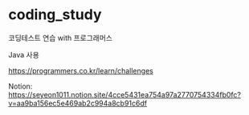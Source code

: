 # coding_study

코딩테스트 연습 with 프로그래머스

Java 사용

https://programmers.co.kr/learn/challenges

Notion: https://seyeon1011.notion.site/4cce5431ea754a97a2770754334fb0fc?v=aa9ba156ec5e469ab2c994a8cb91c6df
